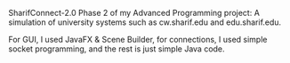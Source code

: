 SharifConnect-2.0
Phase 2 of my Advanced Programming project: A simulation of university systems such as cw.sharif.edu and edu.sharif.edu.

For GUI, I used JavaFX & Scene Builder, for connections, I used simple socket programming, and the rest is just simple Java code.
